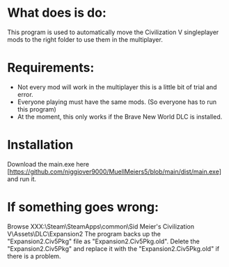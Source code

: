 # What does is do:
This program is used to automatically move the Civilization V singleplayer mods to the right folder to use them in the multiplayer.

# Requirements:
- Not every mod will work in the multiplayer this is a little bit of trial and error.
- Everyone playing must have the same mods. (So everyone has to run this program)
- At the moment, this only works if the Brave New World DLC is installed.

# Installation
Download the main.exe here [https://github.com/niggiover9000/MuellMeiers5/blob/main/dist/main.exe] and run it.

# If something goes wrong:
Browse XXX:\Steam\SteamApps\common\Sid Meier's Civilization V\Assets\DLC\Expansion2
The program backs up the "Expansion2.Civ5Pkg" file as "Expansion2.Civ5Pkg.old". Delete the "Expansion2.Civ5Pkg" and replace it with the "Expansion2.Civ5Pkg.old" if there is a problem.
